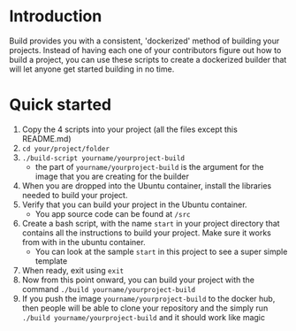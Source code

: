 # Introduction

Build provides you with a consistent, 'dockerized' method of building your
projects. Instead of having each one of your contributors figure out how to
build a project, you can use these scripts to create a dockerized builder that
will let anyone get started building in no time.

# Quick started

1.  Copy the 4 scripts into your project (all the files except this README.md)
2.  `cd your/project/folder`
3.  `./build-script yourname/yourproject-build`
    - the part of `yourname/yourproject-build` is the argument for the image
    that you are creating for the builder
4.  When you are dropped into the Ubuntu container, install the libraries needed
    to build your project.
5.  Verify that you can build your project in the Ubuntu container.
    - You app source code can be found at `/src`
6.  Create a bash script, with the name `start` in your project directory that
    contains all the instructions to build your project. Make sure it works from
    with in the ubuntu container.
    - You can look at the sample `start` in this project to see a super simple
    template
7.  When ready, exit using `exit`
8.  Now from this point onward, you can build your project with the command
    `./build yourname/yourproject-build`
9.  If you push the image `yourname/yourproject-build` to the docker hub, then
    people will be able to clone your repository and the simply run
    `./build yourname/yourproject-build` and it should work like magic
